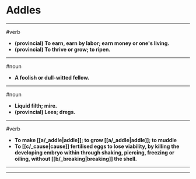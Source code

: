 # Addles
---
#verb
- **(provincial) To earn, earn by labor; earn money or one's living.**
- **(provincial) To thrive or grow; to ripen.**
---
#noun
- **A foolish or dull-witted fellow.**
---
#noun
- **Liquid filth; mire.**
- **(provincial) Lees; dregs.**
---
#verb
- **To make [[a/_addle|addle]]; to grow [[a/_addle|addle]]; to muddle**
- **To [[c/_cause|cause]] fertilised eggs to lose viability, by killing the developing embryo within through shaking, piercing, freezing or oiling, without [[b/_breaking|breaking]] the shell.**
---
---
